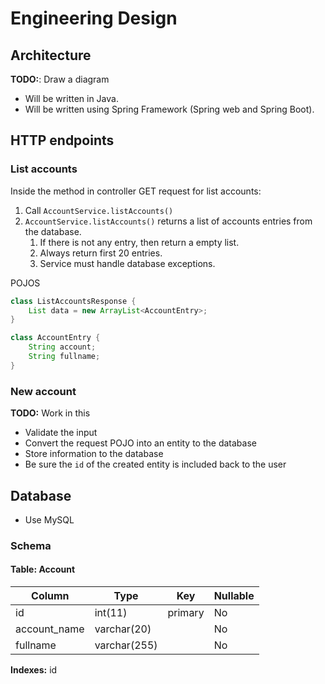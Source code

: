 # Engineering Design

## Architecture

**TODO:**: Draw a diagram

- Will be written in Java.
- Will be written using Spring Framework (Spring web and Spring Boot).

## HTTP endpoints

### List accounts

Inside the method in controller GET request for list accounts:

1. Call `AccountService.listAccounts()`
1. `AccountService.listAccounts()` returns a list of accounts entries from the database.
   1. If there is not any entry, then return a empty list.
   1. Always return first 20 entries.
   1. Service must handle database exceptions.

POJOS

```java
class ListAccountsResponse {
    List data = new ArrayList<AccountEntry>;
}

class AccountEntry {
    String account;
    String fullname;
}
```

### New account

**TODO:** Work in this

- Validate the input
- Convert the request POJO into an entity to the database
- Store information to the database
- Be sure the `id` of the created entity is included back to the user

## Database

- Use MySQL

### Schema

#### Table: Account

| Column       | Type         | Key     | Nullable |
| ------------ | ------------ | ------- | -------- |
| id           | int(11)      | primary | No       |
| account_name | varchar(20)  |         | No       |
| fullname     | varchar(255) |         | No       |

**Indexes:** id